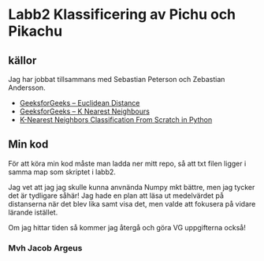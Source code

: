 # Labb2 Klassificering av Pichu och Pikachu

## källor

Jag har jobbat tillsammans med Sebastian Peterson och Zebastian Andersson.

- [GeeksforGeeks – Euclidean Distance](https://www.geeksforgeeks.org/maths/euclidean-distance/)  
- [GeeksforGeeks – K Nearest Neighbours](https://www.geeksforgeeks.org/k-nearest-neighbours/)
- [K-Nearest Neighbors Classification From Scratch in Python](https://www.youtube.com/watch?v=xtaom__-drE&t=629s/)

## Min kod
För att köra min kod måste man ladda ner mitt repo, så att txt filen ligger i samma map som skriptet i labb2.

Jag vet att jag jag skulle kunna anvnända Numpy mkt bättre, men jag tycker det är tydligare såhär!
Jag hade en plan att läsa ut medelvärdet på distanserna när det blev lika samt visa det, men valde att fokusera på vidare lärande istället.

Om jag hittar tiden så kommer jag återgå och göra VG uppgifterna också!

### Mvh Jacob Argeus